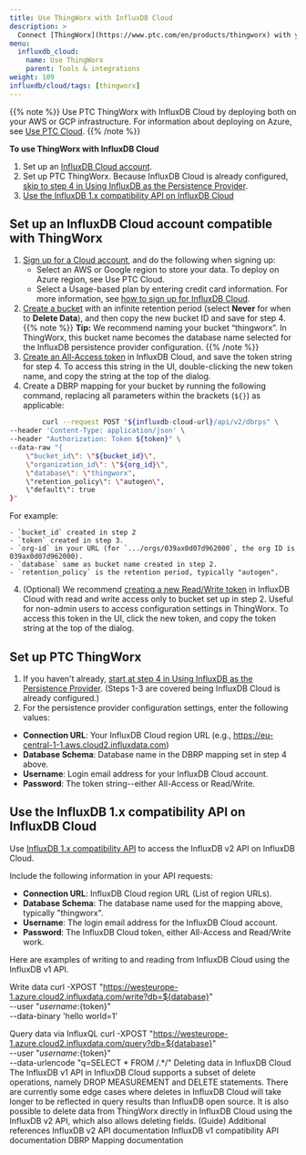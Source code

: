 ```yaml
---
title: Use ThingWorx with InfluxDB Cloud
description: >
  Connect [ThingWorx](https://www.ptc.com/en/products/thingworx) with your **InfluxDB Cloud** instance.
menu:
  influxdb_cloud:
    name: Use ThingWorx
    parent: Tools & integrations
weight: 109
influxdb/cloud/tags: [thingworx]
---
```


{{% note %}}
Use PTC ThingWorx with InfluxDB Cloud by deploying both on your AWS or GCP infrastructure. For information about deploying on Azure, see [Use PTC Cloud](https://www.ptc.com/en/customer-success/cloud).
{{% /note %}}

**To use ThingWorx with InfluxDB Cloud**

1. Set up an [InfluxDB Cloud account](set-up-an-influxdb-cloud-account-compatible-with-thingworx).
2. Set up PTC ThingWorx. Because InfluxDB Cloud is already configured, [skip to step 4 in Using InfluxDB as the Persistence Provider](https://support.ptc.com/help/thingworx_hc/thingworx_8_hc/en/index.html#page/ThingWorx%2FHelp%2FComposer%2FDataStorage%2FPersistenceProviders%2Fusing_influxdb_as_the_persistence_provider.html).
3. [Use the InfluxDB 1.x compatibility API on InfluxDB Cloud](#use-the-influxdb-1.x-compatibility-api-on-influxdb-cloud)

## Set up an InfluxDB Cloud account compatible with ThingWorx

1. [Sign up for a Cloud account](https://cloud2.influxdata.com/signup), and do the following when signing up:
   - Select an AWS or Google region to store your data. To deploy on Azure region, see Use PTC Cloud.
   - Select a Usage-based plan by entering credit card information.
  For more information, see [how to sign up for InfluxDB Cloud](/influxdb/cloud/sign-up/).
2. [Create a bucket](/influxdb/cloud/organizations/buckets/create-bucket/) with an infinite retention period (select **Never** for when to **Delete Data**), and then copy the new bucket ID and save for step 4.
{{% note %}}
**Tip:** We recommend naming your bucket “thingworx”. In ThingWorx, this bucket name becomes the database name selected for the InfluxDB persistence provider configuration.
{{% /note %}}
3. [Create an All-Access token](/influxdb/v2.0/security/tokens/create-token/) in InfluxDB Cloud, and save the token string for step 4. To access this string in the UI, double-clicking the new token name, and copy the string at the top of the dialog.
4. Create a DBRP mapping for your bucket by running the following command, replacing all parameters within the brackets (`${}`) as applicable:

```sh
		curl --request POST "${influxdb-cloud-url}/api/v2/dbrps" \
--header 'Content-Type: application/json' \
--header "Authorization: Token ${token}" \
--data-raw "{
    \"bucket_id\": \"${bucket_id}\",
    \"organization_id\": \"${org_id}\",
    \"database\": \"thingworx",
    \"retention_policy\": \"autogen\",
    \"default\": true
}"
```

  For example:

    - `bucket_id` created in step 2
    - `token` created in step 3.
    - `org-id` in your URL (for `.../orgs/039ax0d07d962000`, the org ID is 039ax0d07d962000).
    - `database` same as bucket name created in step 2.
    - `retention_policy` is the retention period, typically "autogen".

4. (Optional) We recommend [creating a new Read/Write token](/influxdb/v2.0/security/tokens/create-token/) in InfluxDB Cloud with read and write access only to bucket set up in step 2. Useful for non-admin users to access configuration settings in ThingWorx. To access this token in the UI, click the new token, and copy the token string at the top of the dialog.

## Set up PTC ThingWorx

1. If you haven't already, [start at step 4 in Using InfluxDB as the Persistence Provider](https://support.ptc.com/help/thingworx_hc/thingworx_8_hc/en/index.html#page/ThingWorx%2FHelp%2FComposer%2FDataStorage%2FPersistenceProviders%2Fusing_influxdb_as_the_persistence_provider.html). (Steps 1-3 are covered being InfluxDB Cloud is already configured.)
2. For the persistence provider configuration settings, enter the following values:
- **Connection URL**: Your InfluxDB Cloud region URL (e.g., https://eu-central-1-1.aws.cloud2.influxdata.com)
- **Database Schema**: Database name in the DBRP mapping set in step 4 above.
- **Username**: Login email address for your InfluxDB Cloud account.
- **Password**: The token string--either All-Access or Read/Write.

## Use the InfluxDB 1.x compatibility API on InfluxDB Cloud

Use [InfluxDB 1.x compatibility API](/influxdb/cloud/reference/api/influxdb-1x/) to access the InfluxDB v2 API on InfluxDB Cloud.

Include the following information in your API requests:

- **Connection URL**: InfluxDB Cloud region URL (List of region URLs).
- **Database Schema**: The database name used for the mapping above, typically "thingworx".
- **Username**: The login email address for the InfluxDB Cloud account.
- **Password**: The InfluxDB Cloud token, either All-Access and Read/Write work.

Here are examples of writing to and reading from InfluxDB Cloud using the InfluxDB v1 API.

Write data
curl -XPOST "https://westeurope-1.azure.cloud2.influxdata.com/write?db=${database}" \
--user "${username}:${token}" \
--data-binary 'hello world=1'

Query data via InfluxQL
curl -XPOST "https://westeurope-1.azure.cloud2.influxdata.com/query?db=${database}" \
--user "${username}:${token}" \
--data-urlencode "q=SELECT * FROM /.*/"
Deleting data in InfluxDB Cloud
The InfluxDB v1 API in InfluxDB Cloud supports a subset of delete operations, namely DROP MEASUREMENT and DELETE statements. There are currently some edge cases where deletes in InfluxDB Cloud will take longer to be reflected in query results than InfluxDB open source. It is also possible to delete data from ThingWorx directly in InfluxDB Cloud using the InfluxDB v2 API, which also allows deleting fields. (Guide)
Additional references
InfluxDB v2 API documentation
InfluxDB v1 compatibility API documentation
DBRP Mapping documentation

